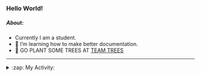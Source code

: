 ### Hello World!

##### About:
- Currently I am a student.
- 🌱 I’m learning how to make better documentation.
- 🌱 GO PLANT SOME TREES AT [TEAM TREES](https://teamtrees.org/)

---
<details>
  <summary>:zap: My Activity:</summary>
  
<!--START_SECTION:waka-->
![Code Time](http://img.shields.io/badge/Code%20Time-1%2C167%20hrs%2034%20mins-blue)

**I'm a Night 🦉** 

```text
🌞 Morning                1897 commits        ███░░░░░░░░░░░░░░░░░░░░░░   10.12 % 
🌆 Daytime                6383 commits        █████████░░░░░░░░░░░░░░░░   34.04 % 
🌃 Evening                5339 commits        ███████░░░░░░░░░░░░░░░░░░   28.47 % 
🌙 Night                  5134 commits        ███████░░░░░░░░░░░░░░░░░░   27.38 % 
```
📅 **I'm Most Productive on Wednesday** 

```text
Monday                   2652 commits        ████░░░░░░░░░░░░░░░░░░░░░   14.14 % 
Tuesday                  2566 commits        ███░░░░░░░░░░░░░░░░░░░░░░   13.68 % 
Wednesday                4388 commits        ██████░░░░░░░░░░░░░░░░░░░   23.40 % 
Thursday                 2413 commits        ███░░░░░░░░░░░░░░░░░░░░░░   12.87 % 
Friday                   1941 commits        ███░░░░░░░░░░░░░░░░░░░░░░   10.35 % 
Saturday                 1642 commits        ██░░░░░░░░░░░░░░░░░░░░░░░   08.76 % 
Sunday                   3151 commits        ████░░░░░░░░░░░░░░░░░░░░░   16.80 % 
```


📊 **This Week I Spent My Time On** 

```text
🔥 Editors: 
IntelliJ                 5 hrs 7 mins        █████████████████████████   100.00 % 

🐱‍💻 Projects: 
intro                    4 hrs 55 mins       ████████████████████████░   95.95 % 
android-demo             7 mins              █░░░░░░░░░░░░░░░░░░░░░░░░   02.53 % 
Unknown Project          4 mins              ░░░░░░░░░░░░░░░░░░░░░░░░░   01.52 % 
```


 Last Updated on 25/08/2023 09:10:10 UTC
<!--END_SECTION:waka-->
</details>
